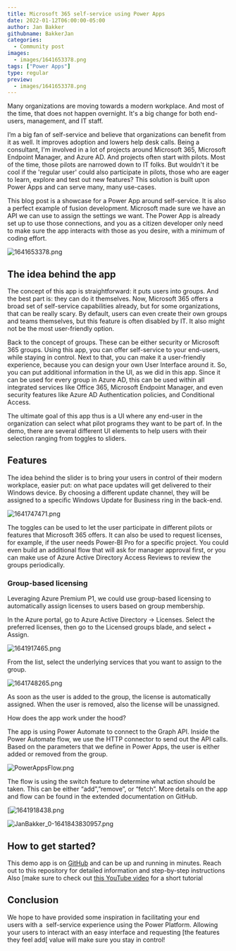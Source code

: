 ```yaml
---
title: Microsoft 365 self-service using Power Apps
date: 2022-01-12T06:00:00-05:00
author: Jan Bakker
githubname: BakkerJan
categories:
  - Community post
images:
  - images/1641653378.png
tags: ["Power Apps"]
type: regular
preview: 
  - images/1641653378.png
---
```


Many organizations are moving towards a modern workplace. And most of the time, that does not happen overnight. It's a big change for both end-users, management, and IT staff.

I’m a big fan of self-service and believe that organizations can benefit from it as well. It improves adoption and lowers help desk calls. Being a consultant, I'm involved in a lot of projects around Microsoft 365, Microsoft Endpoint Manager, and Azure AD. And projects often start with pilots. Most of the time, those pilots are narrowed down to IT folks. But wouldn't it be cool if the 'regular user' could also participate in pilots, those who are eager to learn, explore and test out new features? This solution is built upon Power Apps and can serve many, many use-cases.

This blog post is a showcase for a Power App around self-service. It is also a perfect example of fusion development. Microsoft made sure we have an API we can use to assign the settings we want. The Power App is already set up to use those connections, and you as a citizen developer only need to make sure the app interacts with those as you desire, with a minimum of coding effort.

![1641653378.png](images/1641653378.png)

## The idea behind the app

The concept of this app is straightforward: it puts users into groups. And the best part is: they can do it themselves. Now, Microsoft 365 offers a broad set of self-service capabilities already, but for some organizations, that can be really scary. By default, users can even create their own groups and teams themselves, but this feature is often disabled by IT.  It also might not be the most user-friendly option.  

Back to the concept of groups. These can be either security or Microsoft 365 groups. Using this app, you can offer self-service to your end-users, while staying in control. Next to that, you can make it a user-friendly experience, because you can design your own User Interface around it. So, you can put additional information in the UI, as we did in this app. Since it can be used for every group in Azure AD, this can be used within all integrated services like Office 365, Microsoft Endpoint Manager, and even security features like Azure AD Authentication policies, and Conditional Access.

The ultimate goal of this app thus is a UI where any end-user in the organization can select what pilot programs they want to be part of. In the demo, there are several different UI elements to help users with their selection ranging from toggles to sliders.  

## Features

The idea behind the slider is to bring your users in control of their modern workplace, easier put: on what pace updates will get delivered to their Windows device. By choosing a different update channel, they will be assigned to a specific Windows Update for Business ring in the back-end.

![1641747471.png](images/1641747471.png)

The toggles can be used to let the user participate in different pilots or features that Microsoft 365 offers. It can also be used to request licenses, for example, if the user needs Power-BI Pro for a specific project. You could even build an additional flow that will ask for manager approval first, or you can make use of Azure Active Directory Access Reviews to review the groups periodically.

### Group-based licensing

Leveraging Azure Premium P1, we could use group-based licensing to automatically assign licenses to users based on group membership.  

In the Azure portal, go to Azure Active Directory -> Licenses. Select the preferred licenses, then go to the Licensed groups blade, and select + Assign.

![1641917465.png](images/1641917465.png)

From the list, select the underlying services that you want to assign to the group.

![1641748265.png](images/1641748265.png)

As soon as the user is added to the group, the license is automatically assigned. When the user is removed, also the license will be unassigned.

How does the app work under the hood?

The app is using Power Automate to connect to the Graph API. Inside the Power Automate flow, we use the HTTP connector to send out the API calls. Based on the parameters that we define in Power Apps, the user is either added or removed from the group.

![PowerAppsFlow.png](images/PowerAppsFlow.png)

The flow is using the switch feature to determine what action should be taken. This can be either “add”,”remove”, or “fetch”. More details on the app and flow can be found in the extended documentation on GitHub.  

[![1641918438.png](images/1641918438.png)

![JanBakker_0-1641843830957.png](images/JanBakker_0-1641843830957.png)

## How to get started?

This demo app is on [GitHub](https://github.com/BakkerJan/M365Portal) and can be up and running in minutes. Reach out to this repository for detailed information and step-by-step instructions Also [make sure to check out [this YouTube video](https://www.youtube.com/watch?v=MzH1Ps6gG7A) for a short tutorial

## Conclusion

We hope to have provided some inspiration in facilitating your end users with a  self-service experience using the Power Platform. Allowing your users to interact with an easy interface and requesting [the features they feel add[ value will make sure you stay in control!
